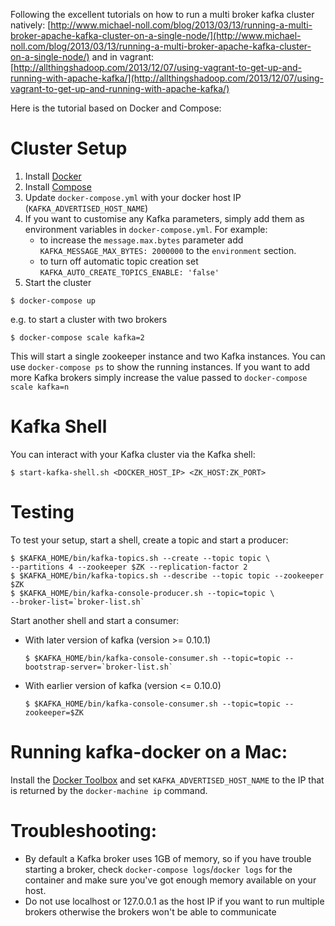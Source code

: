Following the excellent tutorials on how to run a multi broker kafka cluster natively: [http://www.michael-noll.com/blog/2013/03/13/running-a-multi-broker-apache-kafka-cluster-on-a-single-node/](http://www.michael-noll.com/blog/2013/03/13/running-a-multi-broker-apache-kafka-cluster-on-a-single-node/) and in vagrant: [http://allthingshadoop.com/2013/12/07/using-vagrant-to-get-up-and-running-with-apache-kafka/](http://allthingshadoop.com/2013/12/07/using-vagrant-to-get-up-and-running-with-apache-kafka/)

Here is the tutorial based on Docker and Compose:

Cluster Setup
=============

1.	Install [Docker](https://www.docker.io/gettingstarted/#h_installation)
2.	Install [Compose](http://docs.docker.com/compose/install/)
3.	Update `docker-compose.yml` with your docker host IP (`KAFKA_ADVERTISED_HOST_NAME`\)
4.	If you want to customise any Kafka parameters, simply add them as environment variables in `docker-compose.yml`. For example:
	-	to increase the `message.max.bytes` parameter add `KAFKA_MESSAGE_MAX_BYTES: 2000000` to the `environment` section.
	-	to turn off automatic topic creation set `KAFKA_AUTO_CREATE_TOPICS_ENABLE: 'false'`
5.	Start the cluster

```
$ docker-compose up
```

e.g. to start a cluster with two brokers

```
$ docker-compose scale kafka=2
```

This will start a single zookeeper instance and two Kafka instances. You can use `docker-compose ps` to show the running instances. If you want to add more Kafka brokers simply increase the value passed to `docker-compose scale kafka=n`

Kafka Shell
===========

You can interact with your Kafka cluster via the Kafka shell:

```
$ start-kafka-shell.sh <DOCKER_HOST_IP> <ZK_HOST:ZK_PORT>
```

Testing
=======

To test your setup, start a shell, create a topic and start a producer:

```
$ $KAFKA_HOME/bin/kafka-topics.sh --create --topic topic \
--partitions 4 --zookeeper $ZK --replication-factor 2
$ $KAFKA_HOME/bin/kafka-topics.sh --describe --topic topic --zookeeper $ZK
$ $KAFKA_HOME/bin/kafka-console-producer.sh --topic=topic \
--broker-list=`broker-list.sh`
```

Start another shell and start a consumer:

- With later version of kafka (version >= 0.10.1)

	```
	$ $KAFKA_HOME/bin/kafka-console-consumer.sh --topic=topic --bootstrap-server=`broker-list.sh`
	```

- With earlier version of kafka (version <= 0.10.0)

	```
	$ $KAFKA_HOME/bin/kafka-console-consumer.sh --topic=topic --zookeeper=$ZK
	```


Running kafka-docker on a Mac:
==============================

Install the [Docker Toolbox](https://www.docker.com/products/docker-toolbox) and set `KAFKA_ADVERTISED_HOST_NAME` to the IP that is returned by the `docker-machine ip` command.

Troubleshooting:
================

-	By default a Kafka broker uses 1GB of memory, so if you have trouble starting a broker, check `docker-compose logs`/`docker logs` for the container and make sure you've got enough memory available on your host.
-	Do not use localhost or 127.0.0.1 as the host IP if you want to run multiple brokers otherwise the brokers won't be able to communicate
